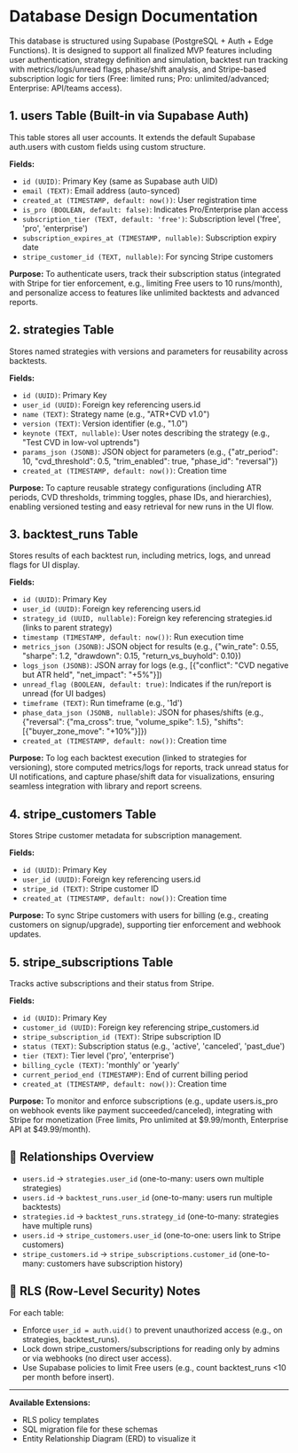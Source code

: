 # Database Design Documentation

This database is structured using Supabase (PostgreSQL + Auth + Edge Functions). It is designed to support all finalized MVP features including user authentication, strategy definition and simulation, backtest run tracking with metrics/logs/unread flags, phase/shift analysis, and Stripe-based subscription logic for tiers (Free: limited runs; Pro: unlimited/advanced; Enterprise: API/teams access).

## 1. users Table (Built-in via Supabase Auth)
This table stores all user accounts. It extends the default Supabase auth.users with custom fields using custom structure.

**Fields:**
- `id (UUID)`: Primary Key (same as Supabase auth UID)
- `email (TEXT)`: Email address (auto-synced)
- `created_at (TIMESTAMP, default: now())`: User registration time
- `is_pro (BOOLEAN, default: false)`: Indicates Pro/Enterprise plan access
- `subscription_tier (TEXT, default: 'free')`: Subscription level ('free', 'pro', 'enterprise')
- `subscription_expires_at (TIMESTAMP, nullable)`: Subscription expiry date
- `stripe_customer_id (TEXT, nullable)`: For syncing Stripe customers

**Purpose:** To authenticate users, track their subscription status (integrated with Stripe for tier enforcement, e.g., limiting Free users to 10 runs/month), and personalize access to features like unlimited backtests and advanced reports.

## 2. strategies Table
Stores named strategies with versions and parameters for reusability across backtests.

**Fields:**
- `id (UUID)`: Primary Key
- `user_id (UUID)`: Foreign key referencing users.id
- `name (TEXT)`: Strategy name (e.g., "ATR+CVD v1.0")
- `version (TEXT)`: Version identifier (e.g., "1.0")
- `keynote (TEXT, nullable)`: User notes describing the strategy (e.g., "Test CVD in low-vol uptrends")
- `params_json (JSONB)`: JSON object for parameters (e.g., {"atr_period": 10, "cvd_threshold": 0.5, "trim_enabled": true, "phase_id": "reversal"})
- `created_at (TIMESTAMP, default: now())`: Creation time

**Purpose:** To capture reusable strategy configurations (including ATR periods, CVD thresholds, trimming toggles, phase IDs, and hierarchies), enabling versioned testing and easy retrieval for new runs in the UI flow.

## 3. backtest_runs Table
Stores results of each backtest run, including metrics, logs, and unread flags for UI display.

**Fields:**
- `id (UUID)`: Primary Key
- `user_id (UUID)`: Foreign key referencing users.id
- `strategy_id (UUID, nullable)`: Foreign key referencing strategies.id (links to parent strategy)
- `timestamp (TIMESTAMP, default: now())`: Run execution time
- `metrics_json (JSONB)`: JSON object for results (e.g., {"win_rate": 0.55, "sharpe": 1.2, "drawdown": 0.15, "return_vs_buyhold": 0.10})
- `logs_json (JSONB)`: JSON array for logs (e.g., [{"conflict": "CVD negative but ATR held", "net_impact": "+5%"}])
- `unread_flag (BOOLEAN, default: true)`: Indicates if the run/report is unread (for UI badges)
- `timeframe (TEXT)`: Run timeframe (e.g., '1d')
- `phase_data_json (JSONB, nullable)`: JSON for phases/shifts (e.g., {"reversal": {"ma_cross": true, "volume_spike": 1.5}, "shifts": [{"buyer_zone_move": "+10%"}]})
- `created_at (TIMESTAMP, default: now())`: Creation time

**Purpose:** To log each backtest execution (linked to strategies for versioning), store computed metrics/logs for reports, track unread status for UI notifications, and capture phase/shift data for visualizations, ensuring seamless integration with library and report screens.

## 4. stripe_customers Table
Stores Stripe customer metadata for subscription management.

**Fields:**
- `id (UUID)`: Primary Key
- `user_id (UUID)`: Foreign key referencing users.id
- `stripe_id (TEXT)`: Stripe customer ID
- `created_at (TIMESTAMP, default: now())`: Creation time

**Purpose:** To sync Stripe customers with users for billing (e.g., creating customers on signup/upgrade), supporting tier enforcement and webhook updates.

## 5. stripe_subscriptions Table
Tracks active subscriptions and their status from Stripe.

**Fields:**
- `id (UUID)`: Primary Key
- `customer_id (UUID)`: Foreign key referencing stripe_customers.id
- `stripe_subscription_id (TEXT)`: Stripe subscription ID
- `status (TEXT)`: Subscription status (e.g., 'active', 'canceled', 'past_due')
- `tier (TEXT)`: Tier level ('pro', 'enterprise')
- `billing_cycle (TEXT)`: 'monthly' or 'yearly'
- `current_period_end (TIMESTAMP)`: End of current billing period
- `created_at (TIMESTAMP, default: now())`: Creation time

**Purpose:** To monitor and enforce subscriptions (e.g., update users.is_pro on webhook events like payment succeeded/canceled), integrating with Stripe for monetization (Free limits, Pro unlimited at $9.99/month, Enterprise API at $49.99/month).

## 🔗 Relationships Overview

- `users.id` → `strategies.user_id` (one-to-many: users own multiple strategies)
- `users.id` → `backtest_runs.user_id` (one-to-many: users run multiple backtests)
- `strategies.id` → `backtest_runs.strategy_id` (one-to-many: strategies have multiple runs)
- `users.id` → `stripe_customers.user_id` (one-to-one: users link to Stripe customers)
- `stripe_customers.id` → `stripe_subscriptions.customer_id` (one-to-many: customers have subscription history)

## 🔐 RLS (Row-Level Security) Notes

For each table:

- Enforce `user_id = auth.uid()` to prevent unauthorized access (e.g., on strategies, backtest_runs).
- Lock down stripe_customers/subscriptions for reading only by admins or via webhooks (no direct user access).
- Use Supabase policies to limit Free users (e.g., count backtest_runs <10 per month before insert).

---

**Available Extensions:**
- RLS policy templates
- SQL migration file for these schemas  
- Entity Relationship Diagram (ERD) to visualize it